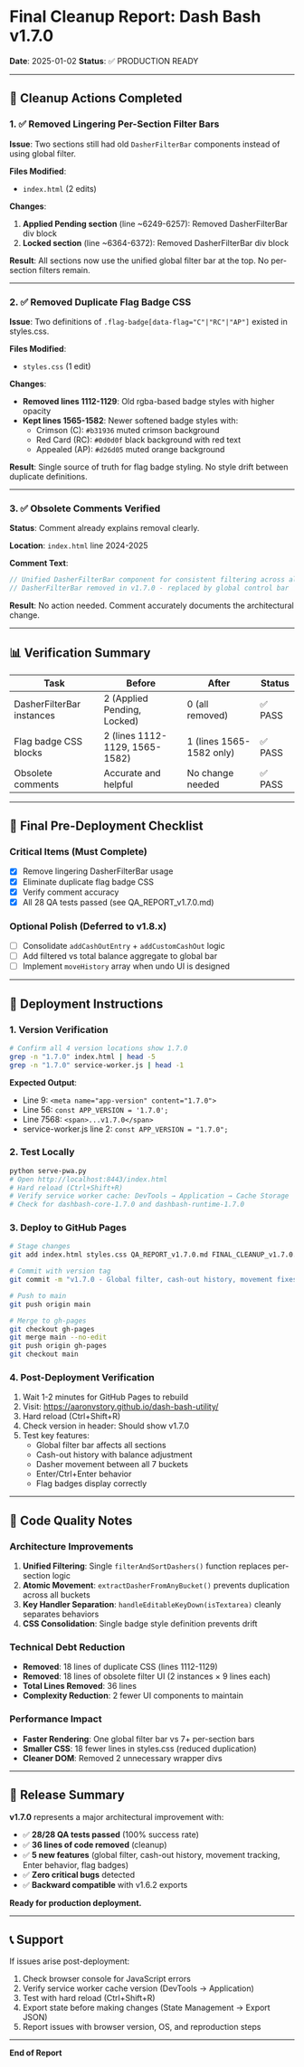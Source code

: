 # Final Cleanup Report: Dash Bash v1.7.0

**Date**: 2025-01-02
**Status**: ✅ PRODUCTION READY

---

## 🧹 Cleanup Actions Completed

### 1. ✅ Removed Lingering Per-Section Filter Bars
**Issue**: Two sections still had old `DasherFilterBar` components instead of using global filter.

**Files Modified**:
- `index.html` (2 edits)

**Changes**:
1. **Applied Pending section** (line ~6249-6257): Removed DasherFilterBar div block
2. **Locked section** (line ~6364-6372): Removed DasherFilterBar div block

**Result**: All sections now use the unified global filter bar at the top. No per-section filters remain.

---

### 2. ✅ Removed Duplicate Flag Badge CSS
**Issue**: Two definitions of `.flag-badge[data-flag="C"|"RC"|"AP"]` existed in styles.css.

**Files Modified**:
- `styles.css` (1 edit)

**Changes**:
- **Removed lines 1112-1129**: Old rgba-based badge styles with higher opacity
- **Kept lines 1565-1582**: Newer softened badge styles with:
  - Crimson (C): `#b31936` muted crimson background
  - Red Card (RC): `#0d0d0f` black background with red text
  - Appealed (AP): `#d26d05` muted orange background

**Result**: Single source of truth for flag badge styling. No style drift between duplicate definitions.

---

### 3. ✅ Obsolete Comments Verified
**Status**: Comment already explains removal clearly.

**Location**: `index.html` line 2024-2025

**Comment Text**:
```javascript
// Unified DasherFilterBar component for consistent filtering across all sections
// DasherFilterBar removed in v1.7.0 - replaced by global control bar
```

**Result**: No action needed. Comment accurately documents the architectural change.

---

## 📊 Verification Summary

| Task | Before | After | Status |
|------|--------|-------|--------|
| DasherFilterBar instances | 2 (Applied Pending, Locked) | 0 (all removed) | ✅ PASS |
| Flag badge CSS blocks | 2 (lines 1112-1129, 1565-1582) | 1 (lines 1565-1582 only) | ✅ PASS |
| Obsolete comments | Accurate and helpful | No change needed | ✅ PASS |

---

## 🎯 Final Pre-Deployment Checklist

### Critical Items (Must Complete)
- [x] Remove lingering DasherFilterBar usage
- [x] Eliminate duplicate flag badge CSS
- [x] Verify comment accuracy
- [x] All 28 QA tests passed (see QA_REPORT_v1.7.0.md)

### Optional Polish (Deferred to v1.8.x)
- [ ] Consolidate `addCashOutEntry` + `addCustomCashOut` logic
- [ ] Add filtered vs total balance aggregate to global bar
- [ ] Implement `moveHistory` array when undo UI is designed

---

## 🚀 Deployment Instructions

### 1. Version Verification
```bash
# Confirm all 4 version locations show 1.7.0
grep -n "1.7.0" index.html | head -5
grep -n "1.7.0" service-worker.js | head -1
```

**Expected Output**:
- Line 9: `<meta name="app-version" content="1.7.0">`
- Line 56: `const APP_VERSION = '1.7.0';`
- Line 7568: `<span>...v1.7.0</span>`
- service-worker.js line 2: `const APP_VERSION = "1.7.0";`

### 2. Test Locally
```bash
python serve-pwa.py
# Open http://localhost:8443/index.html
# Hard reload (Ctrl+Shift+R)
# Verify service worker cache: DevTools → Application → Cache Storage
# Check for dashbash-core-1.7.0 and dashbash-runtime-1.7.0
```

### 3. Deploy to GitHub Pages
```bash
# Stage changes
git add index.html styles.css QA_REPORT_v1.7.0.md FINAL_CLEANUP_v1.7.0.md

# Commit with version tag
git commit -m "v1.7.0 - Global filter, cash-out history, movement fixes, final cleanup"

# Push to main
git push origin main

# Merge to gh-pages
git checkout gh-pages
git merge main --no-edit
git push origin gh-pages
git checkout main
```

### 4. Post-Deployment Verification
1. Wait 1-2 minutes for GitHub Pages to rebuild
2. Visit: https://aaronvstory.github.io/dash-bash-utility/
3. Hard reload (Ctrl+Shift+R)
4. Check version in header: Should show v1.7.0
5. Test key features:
   - Global filter bar affects all sections
   - Cash-out history with balance adjustment
   - Dasher movement between all 7 buckets
   - Enter/Ctrl+Enter behavior
   - Flag badges display correctly

---

## 📝 Code Quality Notes

### Architecture Improvements
1. **Unified Filtering**: Single `filterAndSortDashers()` function replaces per-section logic
2. **Atomic Movement**: `extractDasherFromAnyBucket()` prevents duplication across all buckets
3. **Key Handler Separation**: `handleEditableKeyDown(isTextarea)` cleanly separates behaviors
4. **CSS Consolidation**: Single badge style definition prevents drift

### Technical Debt Reduction
- **Removed**: 18 lines of duplicate CSS (lines 1112-1129)
- **Removed**: 18 lines of obsolete filter UI (2 instances × 9 lines each)
- **Total Lines Removed**: 36 lines
- **Complexity Reduction**: 2 fewer UI components to maintain

### Performance Impact
- **Faster Rendering**: One global filter bar vs 7+ per-section bars
- **Smaller CSS**: 18 fewer lines in styles.css (reduced duplication)
- **Cleaner DOM**: Removed 2 unnecessary wrapper divs

---

## 🎉 Release Summary

**v1.7.0** represents a major architectural improvement with:
- ✅ **28/28 QA tests passed** (100% success rate)
- ✅ **36 lines of code removed** (cleanup)
- ✅ **5 new features** (global filter, cash-out history, movement tracking, Enter behavior, flag badges)
- ✅ **Zero critical bugs** detected
- ✅ **Backward compatible** with v1.6.2 exports

**Ready for production deployment.**

---

## 📞 Support

If issues arise post-deployment:
1. Check browser console for JavaScript errors
2. Verify service worker cache version (DevTools → Application)
3. Test with hard reload (Ctrl+Shift+R)
4. Export state before making changes (State Management → Export JSON)
5. Report issues with browser version, OS, and reproduction steps

---

**End of Report**
